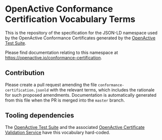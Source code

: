 # OpenActive Conformance Certification Vocabulary Terms
This is the repository of the specification for the JSON-LD namespace used by the OpenActive Conformance Certificates generated by the [OpenActive Test Suite](https://github.com/openactive/openactive-test-suite).

Please find documentation relating to this namespace at https://openactive.io/conformance-certification.

## Contribution

Please create a pull request amending the file `conformance-certification.jsonld` with the relevant terms, which includes the rationale for such proposed amendments. Documentation is automatically generated from this file when the PR is merged into the `master` branch.

## Tooling dependencies

The [OpenActive Test Suite](https://github.com/openactive/openactive-test-suite) and the associated [OpenActive Certificate Validation Service](https://github.com/openactive/openactive-test-suite/tree/master/packages/openactive-integration-tests/test/certification) have this vocabulary hard-coded.
